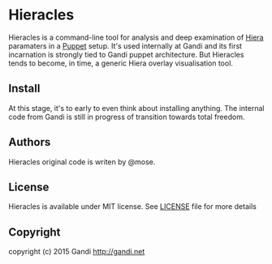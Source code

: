 Hieracles
================

Hieracles is a command-line tool for analysis and deep examination of [Hiera][hiera] paramaters in a [Puppet][puppet] setup. It's used internally at Gandi and its first incarnation is strongly tied to Gandi puppet architecture. But Hieracles tends to become, in time, a generic Hiera overlay visualisation tool.

Install
-----------
At this stage, it's to early to even think about installing anything. The internal code from Gandi is still in progress of transition towards total freedom.

Authors
-----------
Hieracles original code is writen by @mose.

License
-----------
Hieracles is available under MIT license. See [LICENSE](./LICENSE) file for more details

Copyright
------------
copyright (c) 2015 Gandi http://gandi.net


[puppet]: https://github.com/puppetlabs/puppet
[hiera]: https://github.com/puppetlabs/hiera
